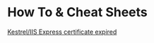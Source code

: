# How To & Cheat Sheets

[Kestrel/IIS Express certificate expired](Visual%20%Studio/Dev%20%Certificate%20%expired.md)


